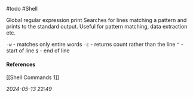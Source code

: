 #todo #Shell 

Global regular expression print
Searches for lines matching a pattern and prints to the standard output.
Useful for pattern matching, data extraction etc.

`-w` - matches only entire words
`-c` - returns count rather than the line
`^` - start of line
`$` - end of line
#### References
[[Shell Commands 1]]

_2024-05-13 22:49_